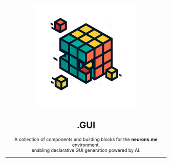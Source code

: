 <p align="center">
  <img src="npm/public/GUI.png" alt=".GUI logo" width="320"/>
</p>
<h1 align="center">.GUI</h1>



<p align="center">
  A collection of components and building blocks for the <strong>neurons.me</strong> environment,<br/>
  enabling declarative GUI generation powered by AI.
</p>






---




